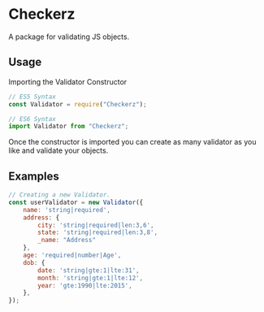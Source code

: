<!-- <h1 align="center"> Checkerz </h1> -->
# Checkerz
A package for validating JS objects.

## Usage

Importing the Validator Constructor

```js
// ES5 Syntax
const Validator = require("Checkerz");

// ES6 Syntax
import Validator from "Checkerz";
```

Once the constructor is imported you can create as many validator as you like and validate your objects.

## Examples

```js
// Creating a new Validator.
const userValidator = new Validator({
    name: 'string|required',
    address: {
        city: 'string|required|len:3,6',
        state: 'string|required|len:3,8',
        _name: "Address"
    },
    age: 'required|number|Age',
    dob: {
        date: 'string|gte:1|lte:31',
        month: 'string|gte:1|lte:12',
        year: 'gte:1990|lte:2015',
    },
});


```
